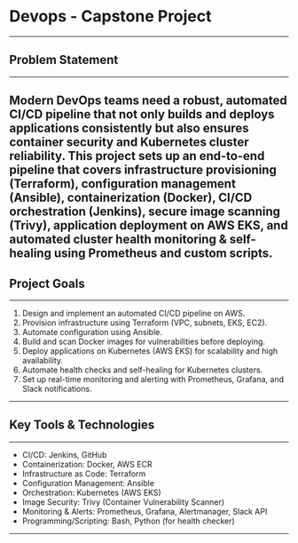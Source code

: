 # Devops - Capstone Project
-------------------------

## Problem Statement
---------------------------
Modern DevOps teams need a robust, automated CI/CD pipeline that not only builds and deploys
applications consistently but also ensures container security and Kubernetes cluster reliability. This
project sets up an end-to-end pipeline that covers infrastructure provisioning (Terraform),
configuration management (Ansible), containerization (Docker), CI/CD orchestration (Jenkins),
secure image scanning (Trivy), application deployment on AWS EKS, and automated cluster health
monitoring & self-healing using Prometheus and custom scripts.
---------------------------

## Project Goals
---------------------------
1. Design and implement an automated CI/CD pipeline on AWS.
2. Provision infrastructure using Terraform (VPC, subnets, EKS, EC2).
3. Automate configuration using Ansible.
4. Build and scan Docker images for vulnerabilities before deploying.
5. Deploy applications on Kubernetes (AWS EKS) for scalability and high availability.
6. Automate health checks and self-healing for Kubernetes clusters.
7. Set up real-time monitoring and alerting with Prometheus, Grafana, and Slack notifications.
---------------------------

## Key Tools & Technologies
---------------------------
- CI/CD: Jenkins, GitHub
- Containerization: Docker, AWS ECR
- Infrastructure as Code: Terraform
- Configuration Management: Ansible
- Orchestration: Kubernetes (AWS EKS)
- Image Security: Trivy (Container Vulnerability Scanner)
- Monitoring & Alerts: Prometheus, Grafana, Alertmanager, Slack API
- Programming/Scripting: Bash, Python (for health checker)
---------------------------
